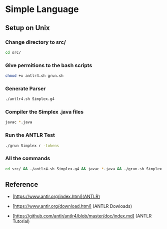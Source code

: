 # Simple Language

## Setup on Unix

### Change directory to src/

```bash
cd src/
```

### Give permitions to the bash scripts

```bash
chmod +x antlr4.sh grun.sh
```

### Generate Parser

```bash
./antlr4.sh Simplex.g4
```

### Compiler the Simplex .java files

```bash
javac *.java
```

### Run the ANTLR Test

```bash
./grun Simplex r -tokens
```

### All the commands

```bash
cd src/ && ./antlr4.sh Simplex.g4 && javac *.java && ./grun.sh Simplex r -tokens
```

## Reference

- [https://www.antlr.org/index.html](ANTLR)

- [https://www.antlr.org/download.html] (ANTLR Dowloads)

- [https://github.com/antlr/antlr4/blob/master/doc/index.md] (ANTLR Tutorial)
